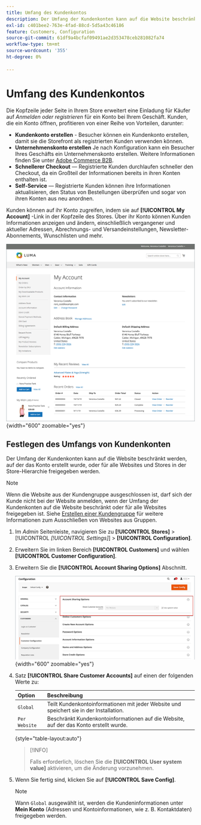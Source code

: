 ```yaml
---
title: Umfang des Kundenkontos
description: Der Umfang der Kundenkonten kann auf die Website beschränkt werden, auf der das Konto erstellt wurde, oder für alle Websites und Stores in der Store-Hierarchie freigegeben werden.
exl-id: c401bee2-763e-4fad-88cd-5d5a43c46186
feature: Customers, Configuration
source-git-commit: 61df9a4bcfaf09491ae2d353478ceb281082fa74
workflow-type: tm+mt
source-wordcount: '355'
ht-degree: 0%

---
```


# Umfang des Kundenkontos

Die Kopfzeile jeder Seite in Ihrem Store erweitert eine Einladung für Käufer auf _Anmelden oder registrieren_ für ein Konto bei Ihrem Geschäft. Kunden, die ein Konto öffnen, profitieren von einer Reihe von Vorteilen, darunter:

* **Kundenkonto erstellen** - Besucher können ein Kundenkonto erstellen, damit sie die Storefront als registrierten Kunden verwenden können.
* **Unternehmenskonto erstellen** Je nach Konfiguration kann ein Besucher Ihres Geschäfts ein Unternehmenskonto erstellen. Weitere Informationen finden Sie unter [Adobe Commerce B2B](../b2b/introduction.md).
* **Schnellerer Checkout** — Registrierte Kunden durchlaufen schneller den Checkout, da ein Großteil der Informationen bereits in ihren Konten enthalten ist.
* **Self-Service** — Registrierte Kunden können ihre Informationen aktualisieren, den Status von Bestellungen überprüfen und sogar von ihren Konten aus neu anordnen.

Kunden können auf ihr Konto zugreifen, indem sie auf **[!UICONTROL My Account]** -Link in der Kopfzeile des Stores. Über ihr Konto können Kunden Informationen anzeigen und ändern, einschließlich vergangener und aktueller Adressen, Abrechnungs- und Versandeinstellungen, Newsletter-Abonnements, Wunschlisten und mehr.

![Mein Konto](assets/account-dashboard-my-account.png){width="600" zoomable="yes"}

## Festlegen des Umfangs von Kundenkonten

Der Umfang der Kundenkonten kann auf die Website beschränkt werden, auf der das Konto erstellt wurde, oder für alle Websites und Stores in der Store-Hierarchie freigegeben werden.

>[!NOTE]
>
>Wenn die Website aus der Kundengruppe ausgeschlossen ist, darf sich der Kunde nicht bei der Website anmelden, wenn der Umfang der Kundenkonten auf die Website beschränkt oder für alle Websites freigegeben ist. Siehe [Erstellen einer Kundengruppe](customer-groups.md#create-a-customer-group) für weitere Informationen zum Ausschließen von Websites aus Gruppen.

1. Im _Admin_ Seitenleiste, navigieren Sie zu **[!UICONTROL Stores]** > [!UICONTROL _[!UICONTROL Settings]_] > **[!UICONTROL Configuration]**.

1. Erweitern Sie im linken Bereich **[!UICONTROL Customers]** und wählen **[!UICONTROL Customer Configuration]**.

1. Erweitern Sie die **[!UICONTROL Account Sharing Options]** Abschnitt.

   ![Optionen für Kontofreigabe](assets/customer-configuration-account-sharing-options.png){width="600" zoomable="yes"}

1. Satz **[!UICONTROL Share Customer Accounts]** auf einen der folgenden Werte zu:

   | Option | Beschreibung |
   | --- | --- |
   | `Global` | Teilt Kundenkontoinformationen mit jeder Website und speichert sie in der Installation. |
   | `Per Website` | Beschränkt Kundenkontoinformationen auf die Website, auf der das Konto erstellt wurde. |

   {style="table-layout:auto"}

   >[!INFO]
   >
   > Falls erforderlich, löschen Sie die **[!UICONTROL User system value]** aktivieren, um die Änderung vorzunehmen.

1. Wenn Sie fertig sind, klicken Sie auf **[!UICONTROL Save Config]**.

   >[!NOTE]
   >
   >Wann `Global` ausgewählt ist, werden die Kundeninformationen unter **Mein Konto** (Adressen und Kontoinformationen, wie z. B. Kontaktdaten) freigegeben werden.
